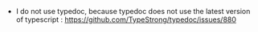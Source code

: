 - I do not use typedoc,
  because typedoc does not use the latest version of typescript
  : https://github.com/TypeStrong/typedoc/issues/880
